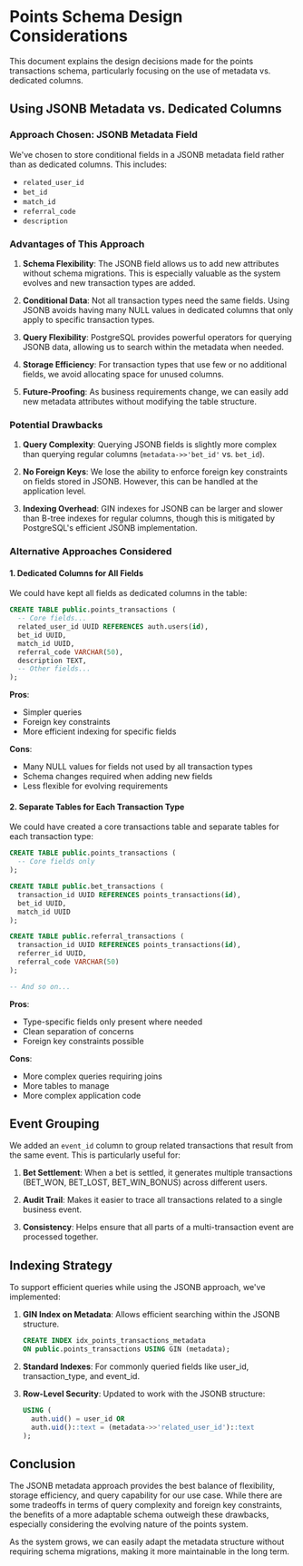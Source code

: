 # Points Schema Design Considerations

This document explains the design decisions made for the points transactions schema, particularly focusing on the use of metadata vs. dedicated columns.

## Using JSONB Metadata vs. Dedicated Columns

### Approach Chosen: JSONB Metadata Field

We've chosen to store conditional fields in a JSONB metadata field rather than as dedicated columns. This includes:
- `related_user_id`
- `bet_id`
- `match_id`
- `referral_code`
- `description`

### Advantages of This Approach

1. **Schema Flexibility**: The JSONB field allows us to add new attributes without schema migrations. This is especially valuable as the system evolves and new transaction types are added.

2. **Conditional Data**: Not all transaction types need the same fields. Using JSONB avoids having many NULL values in dedicated columns that only apply to specific transaction types.

3. **Query Flexibility**: PostgreSQL provides powerful operators for querying JSONB data, allowing us to search within the metadata when needed.

4. **Storage Efficiency**: For transaction types that use few or no additional fields, we avoid allocating space for unused columns.

5. **Future-Proofing**: As business requirements change, we can easily add new metadata attributes without modifying the table structure.

### Potential Drawbacks

1. **Query Complexity**: Querying JSONB fields is slightly more complex than querying regular columns (`metadata->>'bet_id'` vs. `bet_id`).

2. **No Foreign Keys**: We lose the ability to enforce foreign key constraints on fields stored in JSONB. However, this can be handled at the application level.

3. **Indexing Overhead**: GIN indexes for JSONB can be larger and slower than B-tree indexes for regular columns, though this is mitigated by PostgreSQL's efficient JSONB implementation.

### Alternative Approaches Considered

#### 1. Dedicated Columns for All Fields

We could have kept all fields as dedicated columns in the table:

```sql
CREATE TABLE public.points_transactions (
  -- Core fields...
  related_user_id UUID REFERENCES auth.users(id),
  bet_id UUID,
  match_id UUID,
  referral_code VARCHAR(50),
  description TEXT,
  -- Other fields...
);
```

**Pros**:
- Simpler queries
- Foreign key constraints
- More efficient indexing for specific fields

**Cons**:
- Many NULL values for fields not used by all transaction types
- Schema changes required when adding new fields
- Less flexible for evolving requirements

#### 2. Separate Tables for Each Transaction Type

We could have created a core transactions table and separate tables for each transaction type:

```sql
CREATE TABLE public.points_transactions (
  -- Core fields only
);

CREATE TABLE public.bet_transactions (
  transaction_id UUID REFERENCES points_transactions(id),
  bet_id UUID,
  match_id UUID
);

CREATE TABLE public.referral_transactions (
  transaction_id UUID REFERENCES points_transactions(id),
  referrer_id UUID,
  referral_code VARCHAR(50)
);

-- And so on...
```

**Pros**:
- Type-specific fields only present where needed
- Clean separation of concerns
- Foreign key constraints possible

**Cons**:
- More complex queries requiring joins
- More tables to manage
- More complex application code

## Event Grouping

We added an `event_id` column to group related transactions that result from the same event. This is particularly useful for:

1. **Bet Settlement**: When a bet is settled, it generates multiple transactions (BET_WON, BET_LOST, BET_WIN_BONUS) across different users.

2. **Audit Trail**: Makes it easier to trace all transactions related to a single business event.

3. **Consistency**: Helps ensure that all parts of a multi-transaction event are processed together.

## Indexing Strategy

To support efficient queries while using the JSONB approach, we've implemented:

1. **GIN Index on Metadata**: Allows efficient searching within the JSONB structure.
   ```sql
   CREATE INDEX idx_points_transactions_metadata
   ON public.points_transactions USING GIN (metadata);
   ```

2. **Standard Indexes**: For commonly queried fields like user_id, transaction_type, and event_id.

3. **Row-Level Security**: Updated to work with the JSONB structure:
   ```sql
   USING (
     auth.uid() = user_id OR 
     auth.uid()::text = (metadata->>'related_user_id')::text
   );
   ```

## Conclusion

The JSONB metadata approach provides the best balance of flexibility, storage efficiency, and query capability for our use case. While there are some tradeoffs in terms of query complexity and foreign key constraints, the benefits of a more adaptable schema outweigh these drawbacks, especially considering the evolving nature of the points system.

As the system grows, we can easily adapt the metadata structure without requiring schema migrations, making it more maintainable in the long term. 